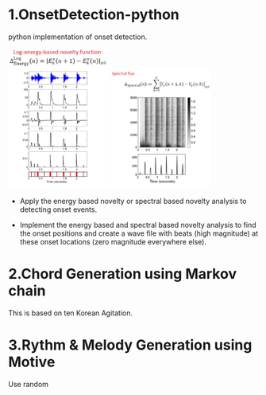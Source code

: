 # 1.OnsetDetection-python
python implementation of onset detection.

<img src="./image/energy1.JPG" width="40%"> <img src="./image/energy2.JPG" width="40%">

* Apply the energy based novelty or spectral based novelty analysis to detecting onset events.

* Implement the energy based and spectral based novelty analysis to find the onset positions and create a wave file with beats (high magnitude) at these onset locations (zero magnitude everywhere else).

# 2.Chord Generation using Markov chain
This is based on ten Korean Agitation.

# 3.Rythm & Melody Generation using Motive
Use random
